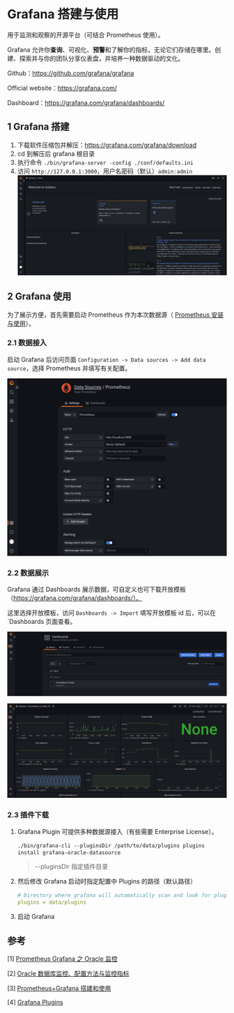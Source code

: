 # Grafana 搭建与使用

用于监测和观察的开源平台（可结合 Prometheus 使用）。

Grafana 允许你**查询**、可视化、**预警**和了解你的指标，无论它们存储在哪里。创建、探索并与你的团队分享仪表盘，并培养一种数据驱动的文化。

Github：https://github.com/grafana/grafana

Official website：https://grafana.com/

Dashboard：https://grafana.com/grafana/dashboards/

## 1 Grafana 搭建

1. 下载软件压缩包并解压：https://grafana.com/grafana/download
2. cd 到解压后 grafana 根目录
3. 执行命令 `./bin/grafana-server -config ./conf/defaults.ini`
4. 访问 `http://127.0.0.1:3000`，用户名密码（默认）`admin:admin`
    ![image-20220812110225991](assets/README/image-20220812110225991.png)

## 2 Grafana 使用

为了展示方便，首先需要启动 Prometheus 作为本次数据源（ [Prometheus 安装与使用](/zh-cn/Tools/ThirdTools/prometheus/README.md)）。

### 2.1 数据接入

启动 Grafana 后访问页面 `Configuration -> Data sources -> Add data source`，选择 Prometheus 并填写有关配置。

![image-20220812110846990](assets/README/image-20220812110846990.png)

### 2.2 数据展示

Grafana 通过 Dashboards 展示数据，可自定义也可下载开放模板（https://grafana.com/grafana/dashboards/）。

这里选择开放模板，访问 `Dashboards -> Import` 填写开放模板 id 后，可以在 `Dashboards 页面查看。

![image-20220812111454705](assets/README/image-20220812111454705.png)

![image-20220812111515626](assets/README/image-20220812111515626.png)

### 2.3 插件下载

1. Grafana Plugin 可提供多种数据源接入（有些需要 Enterprise License）。

    ```shell
    ./bin/grafana-cli --pluginsDir /path/to/data/plugins plugins install grafana-oracle-datasource
    ```

    >--pluginsDir 指定插件目录

2. 然后修改 Grafana 启动时指定配置中 Plugins 的路径（默认路径）

    ```yaml
    # Directory where grafana will automatically scan and look for plugins
    plugins = data/plugins
    ```

3. 启动 Grafana

## 参考

[1] [Prometheus Grafana 之 Oracle 监控](https://www.modb.pro/db/28083)

[2] [Oracle 数据库监控、配置方法与监控指标](http://www.svngo.com/article75)

[3] [Prometheus+Grafana 搭建和使用](https://blog.csdn.net/qq_31725371/article/details/114697770)

[4] [Grafana Plugins](https://grafana.com/docs/grafana/next/cli/#plugins-commands)